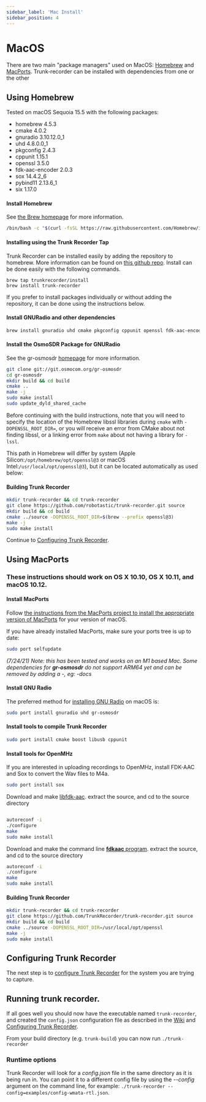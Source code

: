 ```yaml
---
sidebar_label: 'Mac Install'
sidebar_position: 4
---
```

# MacOS
There are two main "package managers" used on MacOS: [Homebrew](#using-homebrew) and [MacPorts](#using-macports). Trunk-recorder can be installed with dependencies from one or the other

## Using Homebrew
Tested on macOS Sequoia 15.5 with the following packages:

- homebrew 4.5.3
- cmake 4.0.2
- gnuradio 3.10.12.0_1
- uhd 4.8.0.0_1
- pkgconfig 2.4.3
- cppunit 1.15.1
- openssl 3.5.0
- fdk-aac-encoder 2.0.3
- sox 14.4.2_6
- pybind11 2.13.6_1
- six 1.17.0

#### Install Homebrew
See [the Brew homepage](https://brew.sh) for more information.
```bash
/bin/bash -c "$(curl -fsSL https://raw.githubusercontent.com/Homebrew/install/master/install.sh)"
```

#### Installing using the Trunk Recorder Tap

Trunk Recorder can be installed easily by adding the repository to homebrew. More information can be found on [this github repo](https://github.com/TrunkRecorder/homebrew-install). Install can be done easily with the following commands.
```
brew tap trunkrecorder/install
brew install trunk-recorder
```

If you prefer to install packages individually or without adding the repository, it can be done using the instructions below.

#### Install GNURadio and other dependencies
```bash
brew install gnuradio uhd cmake pkgconfig cppunit openssl fdk-aac-encoder sox pybind11 six
```
#### Install the OsmoSDR Package for GNURadio
See the gr-osmosdr [homepage](https://osmocom.org/projects/gr-osmosdr/wiki/GrOsmoSDR) for more information.
```bash
git clone git://git.osmocom.org/gr-osmosdr
cd gr-osmosdr
mkdir build && cd build
cmake ..
make -j
sudo make install
sudo update_dyld_shared_cache
```
Before continuing with the build instructions, note that you will need to specify the location of the Homebrew libssl libraries during `cmake` with `-DOPENSSL_ROOT_DIR=`, or you will receive an error from CMake about not finding libssl, or a linking error from `make` about not having a library for `-lssl`.  

This path in Homebrew will differ by system (Apple Silicon:`/opt/homebrew/opt/openssl@3` or macOS Intel:`/usr/local/opt/openssl@3`), but it can be located automatically as used below:

#### Building Trunk Recorder
```bash
mkdir trunk-recorder && cd trunk-recorder
git clone https://github.com/robotastic/trunk-recorder.git source
mkdir build && cd build
cmake ../source -DOPENSSL_ROOT_DIR=$(brew --prefix openssl@3)
make -j
sudo make install
```
Continue to [Configuring Trunk Recorder](#configuring-trunk-recorder).

## Using MacPorts
### These instructions should work on OS X 10.10, OS X 10.11, and macOS 10.12.

#### Install MacPorts 

Follow [the instructions from the MacPorts project to install the appropriate version of MacPorts](https://www.macports.org/install.php) for your version of macOS.

If you have already installed MacPorts, make sure your ports tree is up to date:
```bash
sudo port selfupdate
```

*(7/24/21) Note: this has been tested and works on an M1 based Mac. Some dependencies for **gr-osmosdr** do not support ARM64 yet and can be removed by adding a -, eg: -docs*

#### Install GNU Radio

The preferred method for [installing GNU Radio](https://wiki.gnuradio.org/index.php?title=MacInstall) on macOS is: 
 
```bash
sudo port install gnuradio uhd gr-osmosdr
```

#### Install tools to compile Trunk Recorder
```bash
sudo port install cmake boost libusb cppunit
```

#### Install tools for OpenMHz
If you are interested in uploading recordings to OpenMHz, install FDK-AAC and Sox  to convert the Wav files to M4a.
```bash
sudo port install sox
```

Download and make [libfdk-aac](https://github.com/mstorsjo/fdk-aac).
extract the source, and cd to the source directory

```bash

autoreconf -i
./configure
make
sudo make install
```

Download and make the command line [**fdkaac** program](https://github.com/nu774/fdkaac).
extract the source, and cd to the source directory
```bash
autoreconf -i
./configure
make
sudo make install
```

#### Building Trunk Recorder
```bash
mkdir trunk-recorder && cd trunk-recorder
git clone https://github.com/TrunkRecorder/trunk-recorder.git source
mkdir build && cd build
cmake ../source -DOPENSSL_ROOT_DIR=/usr/local/opt/openssl
make -j
sudo make install
```

## Configuring Trunk Recorder

The next step is to [configure Trunk Recorder](../CONFIGURE.md) for the system you are trying to capture.

## Running trunk recorder. 

If all goes well you should now have the executable named `trunk-recorder`, and created the `config.json` configuration file as described in the [Wiki](https://github.com/TrunkRecorder/trunk-recorder/wiki/Configuring-a-System) and [Configuring Trunk Recorder](https://github.com/TrunkRecorder/trunk-recorder/blob/master/docs/CONFIGURE.md).

From your build directory (e.g. `trunk-build`) you can now run
`./trunk-recorder`

### Runtime options

Trunk Recorder will look for a *config.json* file in the same directory as it is being run in. You can point it to a different config file by using the *--config* argument on the command line, for example: `./trunk-recorder --config=examples/config-wmata-rtl.json`.

